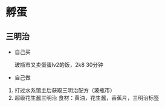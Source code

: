 # 孵蛋

## 三明治

- 自己买

  玻瓶市又卖蛋蛋lv2的饭，2k8 30分钟

- 自己做

1. 打过水系馆主后获取三明治配方（玻瓶市）
2. 超级花生酱三明治 食材：黄油，花生酱，香蕉片，三明治标签